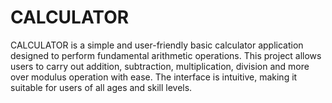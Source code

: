# CALCULATOR
CALCULATOR is a simple and user-friendly basic calculator application designed to perform fundamental arithmetic operations. This project allows users to carry out addition, subtraction, multiplication,  division and more over modulus operation with ease. The interface is intuitive, making it suitable for users of all ages and skill levels.
